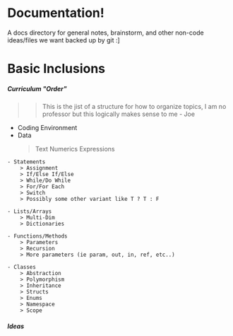 # Documentation!

A docs directory for general notes, brainstorm, and other non-code ideas/files we want backed up by git :]

# Basic Inclusions

##### Curriculum "Order"

>>This is the jist of a structure for how to organize topics, I am no professor but this logically makes sense to me - Joe
   - Coding Environment
   - Data
        > Text
        > Numerics
        > Expressions
    
    - Statements
        > Assignment
        > If/Else If/Else
        > While/Do While
        > For/For Each
        > Switch
        > Possibly some other variant like T ? T : F
    
    - Lists/Arrays
        > Multi-Dim
        > Dictionaries

    - Functions/Methods
        > Parameters
        > Recursion
        > More parameters (ie param, out, in, ref, etc..) 

    - Classes
        > Abstraction
        > Polymorphism
        > Inheritance
        > Structs
        > Enums
        > Namespace
        > Scope
    
##### Ideas